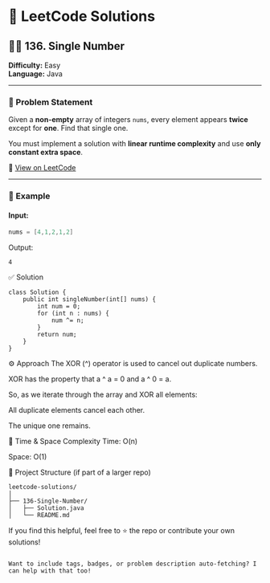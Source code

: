 # 🧠 LeetCode Solutions

## 🕵️‍♂️ 136. Single Number        

**Difficulty:** Easy  
**Language:** Java

---       
   
### 📄 Problem Statement

Given a **non-empty** array of integers `nums`, every element appears **twice** except for **one**. Find that single one.

You must implement a solution with **linear runtime complexity** and use **only constant extra space**.

🔗 [View on LeetCode](https://leetcode.com/problems/single-number/)

---

### 🧪 Example

#### Input:
```java
nums = [4,1,2,1,2]
```
Output:
```
4
```
✅ Solution
```
class Solution {
    public int singleNumber(int[] nums) {
        int num = 0;
        for (int n : nums) {
            num ^= n;
        }
        return num;
    }
}
```
⚙️ Approach
The XOR (^) operator is used to cancel out duplicate numbers.

XOR has the property that a ^ a = 0 and a ^ 0 = a.

So, as we iterate through the array and XOR all elements:

All duplicate elements cancel each other.

The unique one remains.

🧠 Time & Space Complexity
Time: O(n)

Space: O(1)

📂 Project Structure (if part of a larger repo)
```
leetcode-solutions/
│
├── 136-Single-Number/
│   ├── Solution.java
│   └── README.md
```
If you find this helpful, feel free to ⭐️ the repo or contribute your own solutions!

```

Want to include tags, badges, or problem description auto-fetching? I can help with that too!
```
